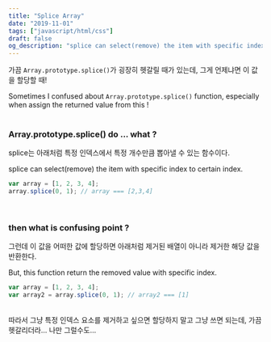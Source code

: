```yaml
---
title: "Splice Array"
date: "2019-11-01"
tags: ["javascript/html/css"]
draft: false
og_description: "splice can select(remove) the item with specific index to certain index."
---
```


가끔 `Array.prototype.splice()`가 굉장히 헷갈릴 때가 있는데, 그게 언제냐면 이 값을 할당할 때!

Sometimes I confused about `Array.prototype.splice()` function, especially when assign the returned value from this !
<br /><br />

### Array.prototype.splice() do ... what ?

splice는 아래처럼 특정 인덱스에서 특정 개수만큼 뽑아낼 수 있는 함수이다.

splice can select(remove) the item with specific index to certain index.
<br />

```javascript
var array = [1, 2, 3, 4];
array.splice(0, 1); // array === [2,3,4]
```

<br />

### then what is confusing point ?

그런데 이 값을 어떠한 값에 할당하면 아래처럼 제거된 배열이 아니라 제거한 해당 값을 반환한다.

But, this function return the removed value with specific index.
<br />

```javascript
var array = [1, 2, 3, 4];
var array2 = array.splice(0, 1); // array2 === [1]
```

<br />
따라서 그냥 특정 인덱스 요소를 제거하고 싶으면 할당하지 말고 그냥 쓰면 되는데, 가끔 헷갈리더라... 나만 그럴수도...
